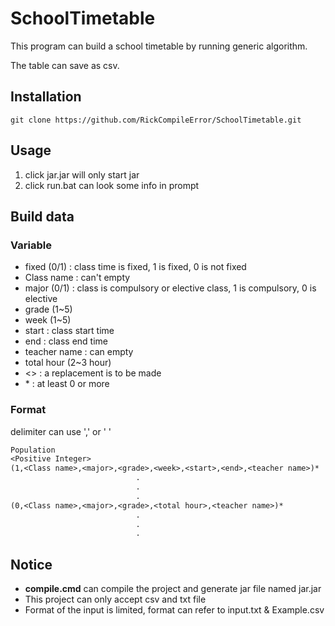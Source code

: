 # SchoolTimetable
This program can build a school timetable by running generic algorithm.

The table can save as csv.

## Installation
```cmd=
git clone https://github.com/RickCompileError/SchoolTimetable.git
```

## Usage
1. click jar.jar will only start jar
2. click run.bat can look some info in prompt

## Build data
### Variable
- fixed (0/1) : class time is fixed, 1 is fixed, 0 is not fixed
- Class name : can't empty
- major (0/1) : class is compulsory or elective class, 1 is compulsory, 0 is elective
- grade (1~5)
- week (1~5)
- start : class start time
- end : class end time
- teacher name : can empty
- total hour (2~3 hour)
- <> : a replacement is to be made
- \* : at least 0 or more
### Format
delimiter can use ',' or ' '
```txt
Population
<Positive Integer>
(1,<Class name>,<major>,<grade>,<week>,<start>,<end>,<teacher name>)*
                            .
                            .
                            .
(0,<Class name>,<major>,<grade>,<total hour>,<teacher name>)*
                            .
                            .
                            .
```

## Notice
- **compile.cmd** can compile the project and generate jar file named jar.jar
- This project can only accept csv and txt file
- Format of the input is limited, format can refer to input.txt & Example.csv
